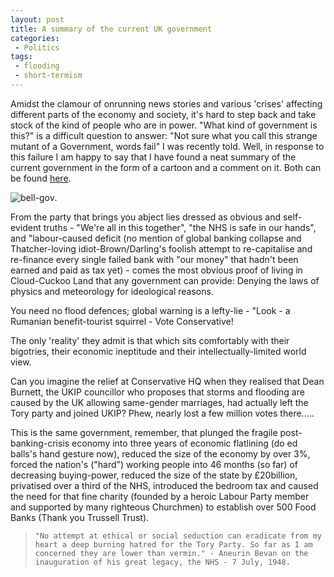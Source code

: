 ```yaml
---
layout: post
title: A summary of the current UK government 
categories:
 - Politics 
tags:
 - flooding
 - short-termism
---
```

Amidst the clamour of onrunning news stories and various 
'crises' affecting different parts of the economy and society,
it's 
hard to step back and take stock of the kind of people who are in power. 
"What kind of government is this?" is a difficult question to answer: 
"Not sure what you call this strange mutant of a Government, words fail"
I was recently told. Well, in response to this failure I am happy to say 
that I have found a neat summary of the current government in the form 
of a cartoon and a comment on it. Both can be found [here](http://www.theguardian.com/commentisfree/cartoon/2014/jan/27/flooding-defence-cuts-steve-bell).

![bell-gov](http://static.guim.co.uk/sys-images/Guardian/Pix/pictures/2014/1/27/1390860385428/Steve-Bell-28.1.2014-001.jpg).

<!--more-->

From the party that brings you abject lies dressed as obvious and self-evident truths - "We're all in this together", "the NHS is safe in our hands", and "labour-caused deficit (no mention of global banking collapse and Thatcher-loving idiot-Brown/Darling's foolish attempt to re-capitalise and re-finance every single failed bank with "our money" that hadn't been earned and paid as tax yet) - comes the most obvious proof of living in Cloud-Cuckoo Land that any government can provide: Denying the laws of physics and meteorology for ideological reasons.


You need no flood defences; global warning is a lefty-lie - "Look - a Rumanian benefit-tourist squirrel - Vote Conservative!

The only 'reality' they admit is that which sits comfortably with their bigotries, their economic ineptitude and their intellectually-limited world view.

Can you imagine the relief at Conservative HQ when they realised that Dean Burnett, the UKIP councillor who proposes that storms and flooding are caused by the UK allowing same-gender marriages, had actually left the Tory party and joined UKIP? Phew, nearly lost a few million votes there…..

This is the same government, remember, that plunged the fragile post-banking-crisis economy into three years of economic flatlining (do ed balls's hand gesture now), reduced the size of the economy by over 3%, forced the nation's ("hard") working people into 46 months (so far) of decreasing buying-power, reduced the size of the state by £20billion, privatised over a third of the NHS, introduced the bedroom tax and caused the need for that fine charity (founded by a heroic Labour Party member and supported by many righteous Churchmen) to establish over 500 Food Banks (Thank you Trussell Trust).

>     "No attempt at ethical or social seduction can eradicate from my heart a deep burning hatred for the Tory Party. So far as I am concerned they are lower than vermin." - Aneurin Bevan on the inauguration of his great legacy, the NHS - 7 July, 1948.




